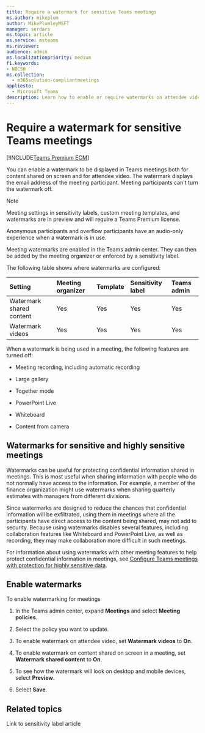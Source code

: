 ```yaml
---
title: Require a watermark for sensitive Teams meetings
ms.author: mikeplum
author: MikePlumleyMSFT
manager: serdars
ms.topic: article
ms.service: msteams
ms.reviewer: 
audience: admin
ms.localizationpriority: medium
f1.keywords:
- NOCSH
ms.collection: 
  - m365solution-compliantmeetings
appliesto: 
  - Microsoft Teams
description: Learn how to enable or require watermarks on attendee video and shared content in sensitive Teams meetings.
---
```


# Require a watermark for sensitive Teams meetings

[!INCLUDE[Teams Premium ECM](includes/teams-premium-ecm.md)]

You can enable a watermark to be displayed in Teams meetings both for content shared on screen and for attendee video. The watermark displays the email address of the meeting participant. Meeting participants can't turn the watermark off.

> [!Note]
> Meeting settings in sensitivity labels, custom meeting templates, and watermarks are in preview and will require a Teams Premium license.

Anonymous participants and overflow participants have an audio-only experience when a watermark is in use.

Meeting watermarks are enabled in the Teams admin center. They can then be added by the meeting organizer or enforced by a sensitivity label.

The following table shows where watermarks are configured:

|Setting|Meeting organizer|Template|Sensitivity label|Teams admin|
|:------|:----------------|:-------|:----------------|:----------|
|Watermark shared content|Yes|Yes|Yes|Yes|
|Watermark videos|Yes|Yes|Yes|Yes|

When a watermark is being used in a meeting, the following features are turned off:

- Meeting recording, including automatic recording

- Large gallery

- Together mode 

- PowerPoint Live

- Whiteboard 

- Content from camera

## Watermarks for sensitive and highly sensitive meetings

Watermarks can be useful for protecting confidential information shared in meetings. This is most useful when sharing information with people who do not normally have access to the information. For example, a member of the finance organization might use watermarks when sharing quarterly estimates with managers from different divisions.

Since watermarks are designed to reduce the chances that confidential information will be exfiltrated, using them in meetings where all the participants have direct access to the content being shared, may not add to security. Because using watermarks disables several features, including collaboration features like Whiteboard and PowerPoint Live, as well as recording, they may make collaboration more difficult in such meetings.

For information about using watermarks with other meeting features to help protect confidential information in meetings, see [Configure Teams meetings with protection for highly sensitive data](/microsoftteams/configure-meetings-highly-sensitive-protection).

## Enable watermarks
 
To enable watermarking for meetings

1. In the Teams admin center, expand **Meetings** and select **Meeting policies**.

1. Select the policy you want to update.

1. To enable watermark on attendee video, set **Watermark videos** to **On**.

1. To enable watermark on content shared on screen in a meeting, set **Watermark shared content** to **On**.

1. To see how the watermark will look on desktop and mobile devices, select **Preview**.

1. Select **Save**.

## Related topics

Link to sensitivity label article